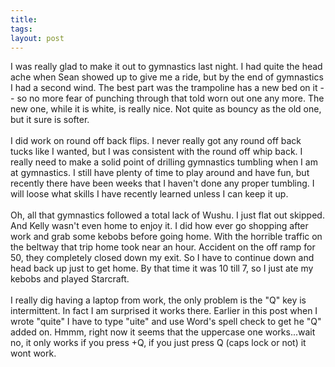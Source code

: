 ```yaml
---
title: 
tags: 
layout: post
---
```

I was really glad to make it out to gymnastics last night.  I had quite the head ache when Sean showed up to give me a ride, but by the end of gymnastics I had a second wind.  The best part was the trampoline has a new bed on it -- so no more fear of punching through that told worn out one any more.  The new one, while it is white, is really nice.  Not quite as bouncy as the old one, but it sure is softer. <br /><br />I did work on round off back flips.  I never really got any round off back tucks like I wanted, but I was consistent with the round off whip back.  I really need to make a solid point of drilling gymnastics tumbling when I am at gymnastics.  I still have plenty of time to play around and have fun, but recently there have been weeks that I haven't done any proper tumbling.  I will loose what skills I have recently learned unless I can keep it up. <br /><br />Oh, all that gymnastics followed a total lack of Wushu.  I just flat out skipped.  And Kelly wasn't even home to enjoy it.  I did how ever go shopping after work and grab some kebobs before going home.  With the horrible traffic on the beltway that trip home took near an hour.  Accident on the off ramp for 50, they completely closed down my exit. So I have to continue down and head back up just to get home.  By that time it was 10 till 7, so I just ate my kebobs and played Starcraft. <br /><br />I really dig having a laptop from work, the only problem is the "Q" key is intermittent.  In fact I am surprised it works there.  Earlier in this post when I wrote "quite" I have to type "uite" and use Word's spell check to get he "Q" added on.  Hmmm, right now it seems that the uppercase one works...wait no, it only works if you press <shift>+Q, if you just press Q (caps lock or not) it wont work.
